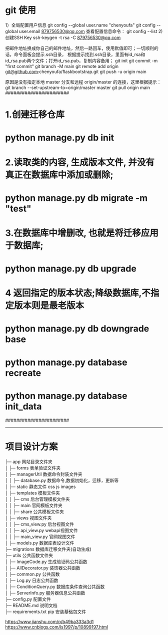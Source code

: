 # git 使用
1）全局配置用户信息
git config --global user.name "chenyoufa"
git config --global user.email 879756530@qq.com
查看配置信息命令：
git config --list
2) 创建SSH Key
ssh-keygen -t rsa -C 879756530@qq.com

把邮件地址换成你自己的邮件地址，然后一路回车，使用默值即可；一切顺利的话，命令面板会提示.ssh目录，
根据提示找到.ssh目录，里面有id_rsa和id_rsa.pub两个文件；打开id_rsa.pub，复制内容备用；
git init
git commit -m "first commit"
git branch -M main
git remote add origin git@github.com:chenyoufa/flaskbootstrap.git
git push -u origin main

原因是没有指定本地 master 分支和远程 origin/master 的连接，这里根据提示：
git branch --set-upstream-to=origin/master master
git pull origin main
#######################

# 1.创建迁移仓库
#  python manage.py  db init

# 2.读取类的内容, 生成版本文件, 并没有真正在数据库中添加或删除;
# python manage.py db migrate -m "test"

# 3.在数据库中增删改, 也就是将迁移应用于数据库;
#  python manage.py  db upgrade 

# 4 返回指定的版本状态;降级数据库,不指定版本则是最老版本
#  python manage.py  db downgrade base 

# python manage.py database recreate
# python manage.py database init_data

#######################
***
# 项目设计方案
├─ app 网站目录文件夹<br/>
│  ├─ forms 表单验证文件夹<br/>
│  ├─ managerUtil 数据命令封装文件夹<br/>
│  │  ├─ database.py 数据命令,数据初始化，迁移，更新等<br/>
│  ├─ static 静态文件 css js images<br/>
│  ├─ templates 模板文件夹<br/>
│  │  ├─ cms  后台管理模板文件夹<br/>
│  │  ├─ main 官网模板文件夹<br/>
│  │  ├─ share 公共模板文件夹<br/>
│  ├─ views 视图文件夹<br/>
│  │  ├─ cms_view.py 后台视图文件<br/>
│  │  ├─ api_view.py webapi视图文件<br/>
│  │  ├─ main_view.py 官网视图文件<br/>
│  ├─ models.py 数据库表设计文件<br/>
├─ migrations 数据库迁移文件夹(自动生成)<br/>
├─ utils 公共函数文件夹<br/>
│  ├─ ImageCode.py 生成验证码公共函数<br/>
│  ├─ AllDecorator.py 装饰器公共函数<br/>
│  ├─ common.py 公共函数<br/>
│  ├─ Log.py 日志公共函数<br/>
│  ├─ ConditionQuery.py 数据库条件查询公共函数<br/>
│  ├─ ServerInfo.py 服务器信息公共函数<br/>
├─ config.py 配置文件<br/>
├─ README.md 说明文档<br/>
├─ requirements.txt pip 安装基础包文件<br/>



https://www.jianshu.com/p/b49ba333a3d1
https://www.cnblogs.com/ls1997/p/10899197.html
